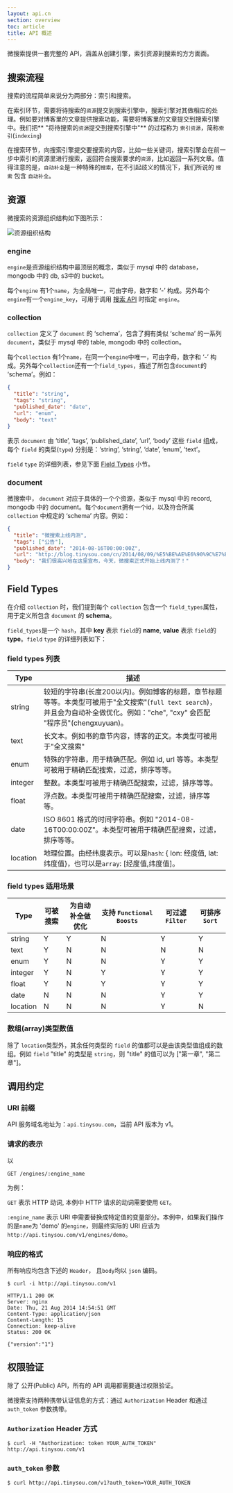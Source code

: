 ```yaml
---
layout: api.cn
section: overview
toc: article
title: API 概述
---
```


微搜索提供一套完整的 API，涵盖从创建引擎，索引资源到搜索的方方面面。

## 搜索流程

搜索的流程简单来说分为两部分：索引和搜索。

在索引环节，需要将待搜索的`资源`提交到搜索引擎中，搜索引擎对其做相应的处理。例如要对博客里的文章提供搜索功能，需要将博客里的文章提交到搜索引擎中。我们把** "将待搜索的`资源`提交到搜索引擎中"** 的过程称为 `索引资源`，简称`索引`(`indexing`)

在搜索环节，向搜索引擎提交要搜索的内容，比如一些关键词，搜索引擎会在前一步中索引的资源里进行搜索，返回符合搜索要求的`资源`，比如返回一系列文章。值得注意的是，`自动补全`是一种特殊的`搜索`，在不引起歧义的情况下，我们所说的 `搜索` 包含 `自动补全`。

## 资源

微搜索的资源组织结构如下图所示：

![资源组织结构][resource_structure]

### engine

`engine`是资源组织结构中最顶层的概念，类似于 mysql 中的 database，mongodb 中的 db, s3中的 bucket。

每个`engine` 有1个`name`，为全局唯一，可由字母，数字和 ‘-’ 构成。另外每个`engine`有一个`engine_key`，可用于调用 [搜索 API][search_api] 时指定 `engine`。

### collection

`collection` 定义了 `document` 的 ‘schema’，包含了拥有类似 ‘schema’ 的一系列 `document`，类似于 mysql 中的 table, mongodb 中的 collection。

每个`collection` 有1个`name`，在同一个`engine`中唯一，可由字母，数字和 ‘-’ 构成。另外每个`collection`还有一个`field_types`，描述了所包含`document`的 ‘schema’。例如：

```json
{
  "title": "string",
  "tags": "string",
  "published_date": "date",
  "url": "enum",
  "body": "text"
}
```

表示 `document` 由 ‘title’, ‘tags’, ‘published_date’, ‘url’, ‘body’ 这些 `field` 组成，每个 `field` 的类型(`type`) 分别是：‘string’, ‘string’, ‘date’, ‘enum’, ‘text’。

`field` `type` 的详细列表，参见下面 [Field Types][field_types] 小节。

### document

微搜索中， `document` 对应于具体的一个个资源，类似于 mysql 中的 record, mongodb 中的 document。每个`document`拥有一个id，以及符合所属 `collection` 中规定的 ‘schema’ 内容。例如：

```json
{
  "title": "微搜索上线内测",
  "tags": ["公告"],
  "published_date": "2014-08-16T00:00:00Z",
  "url": "http://blog.tinysou.com/cn/2014/08/09/%E5%BE%AE%E6%90%9C%E7%B4%A2%E4%B8%8A%E7%BA%BF%E5%86%85%E6%B5%8B.html",
  "body": "我们很高兴地在这里宣布，今天，微搜索正式开始上线内测了！"
}
```


## Field Types

在介绍 `collection` 时，我们提到每个 `collection` 包含一个 `field_types`属性，用于定义所包含 `document` 的 **schema**。

`field_types`是一个 `hash`，其中 **key** 表示 `field`的 **name**, **value** 表示 `field`的 **type**。`field` `type` 的详细列表如下：

### field types 列表

| Type | 描述 |
| ------- | ------ |
| string  | 较短的字符串(长度200以内)。例如博客的标题，章节标题等等。本类型可被用于"全文搜索"(`full text search`)，并且会为自动补全做优化。例如："che", "cxy" 会匹配 "程序员"(chengxuyuan)。 |
| text    | 长文本。例如书的章节内容，博客的正文。本类型可被用于"全文搜索" |
| enum    | 特殊的字符串，用于精确匹配。例如 id, url 等等。本类型可被用于精确匹配搜索，过滤，排序等等。 |
| integer | 整数。本类型可被用于精确匹配搜索，过滤，排序等等。 |
| float   | 浮点数。本类型可被用于精确匹配搜索，过滤，排序等等。 |
| date    | ISO 8601 格式的时间字符串。例如 "2014-08-16T00:00:00Z"。本类型可被用于精确匹配搜索，过滤，排序等等。 |
| location| 地理位置。由经纬度表示。可以是`hash`: { lon: 经度值, lat: 纬度值}，也可以是`array`: [经度值,纬度值]。 |

### field types 适用场景

| Type       | 可被搜索    | 为自动补全做优化 |  支持 `Functional Boosts` | 可过滤 `Filter` | 可排序 `Sort` |
| ---------- | ------ | ----------------- | ------------------------ | ----------- | --------------- |
| string    | Y | Y | N | Y | Y |
| text      | Y | N | N | N | N |
| enum      | Y | N | N | Y | Y |
| integer   | Y | N | Y | Y | Y |
| float     | Y | N | Y | Y | Y |
| date      | N | N | N | Y | Y |
| location  | N | N | N | Y | N |

### 数组(array)类型数值

除了 `location`类型外，其余任何类型的 `field` 的值都可以是由该类型值组成的数组。例如 `field` "title" 的类型是 `string`，则 "title" 的值可以为 ["第一章", "第二章"]。

## 调用约定

### URI 前缀

API 服务域名地址为：`api.tinysou.com`，当前 API 版本为 v1。

### 请求的表示

以

```
GET /engines/:engine_name
```

为例：

`GET` 表示 HTTP 动词, 本例中 HTTP 请求的动词需要使用 `GET`。

`:engine_name` 表示 URI 中需要替换成特定值的变量部分。本例中，如果我们操作的是`name`为 'demo' 的`engine`，则最终实际的 URI 应该为 `http://api.tinysou.com/v1/engines/demo`。

### 响应的格式

所有响应均包含下述的 `Header`， 且`body`均以 `json` 编码。

```
$ curl -i http://api.tinysou.com/v1

HTTP/1.1 200 OK
Server: nginx
Date: Thu, 21 Aug 2014 14:54:51 GMT
Content-Type: application/json
Content-Length: 15
Connection: keep-alive
Status: 200 OK

{"version":"1"}
```

## 权限验证

除了 公开(Public) API，所有的 API 调用都需要通过权限验证。

微搜索支持两种携带认证信息的方式：通过 `Authorization` Header 和通过 `auth_token` 参数携带。

### `Authorization` Header 方式

```
$ curl -H "Authorization: token YOUR_AUTH_TOKEN" http://api.tinysou.com/v1
```

### `auth_token` 参数

```
$ curl http://api.tinysou.com/v1?auth_token=YOUR_AUTH_TOKEN
```

[resource_structure]:/images/resource_structure.png
[field_types]:/v1/overview.html#3-Field-Types
[search_api]:/v1/searching.html
